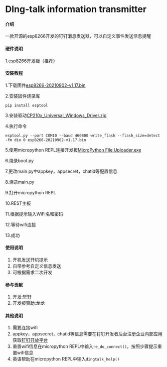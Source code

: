 # DIng-talk information transmitter

#### 介绍
一款开源的esp8266开发的钉钉消息发送器，可以自定义事件发送信息提醒

#### 硬件说明
1.esp8266开发板（推荐）


#### 安装教程

1.下载固件[esp8266-20210902-v1.17.bin](http://gitee.com/cyx200902/ding-talk-information-transmitter/blob/master/tools/esp8266-20210902-v1.17.bin)

2.安装固件烧录库

    pip install esptool

3.安装驱动[CP210x_Universal_Windows_Driver.zip](https://gitee.com/cyx200902/ding-talk-information-transmitter/blob/master/tools/CP210x_Universal_Windows_Driver.zip)

4.执行命令

    esptool.py --port COM10 --baud 460800 write_flash --flash_size=detect -fm dio 0 esp8266-20210902-v1.17.bin

5.使用micropython REPL连接开发板[MicroPython File Uploader.exe](http://gitee.com/cyx200902/ding-talk-information-transmitter/blob/master/tools/MicroPython%20File%20Uploader.exe)

6.烧录boot.py

7.更改main.py中appkey，appsecret，chatid等配置信息

8.烧录main.py

9.打开micropython REPL

10.REST主板

11.根据提示输入WiFi名和密码

12.等待wifi连接

13.成功


#### 使用说明

1.  开机发送开机提示
2.  自带参考自定义信息发送
3.  可根据需求二次开发

#### 参与贡献

1.  开发:[轩轩](http://gitee.com/cyx200902)
2.  开发板赞助:龙龙


#### 其他说明

1.  需要连接wifi
2.  appkey，appsecret，chatid等信息需要在钉钉开发者后台注册企业内部应用获取[钉钉开放平台](http://open-dev.dingtalk.com/)
3.  重置wifi信息在micropython REPL中输入`re_do_connect()`，按照步骤提示重置wifi信息
4.  英语帮助在micropython REPL中输入`dingtalk_help()`

